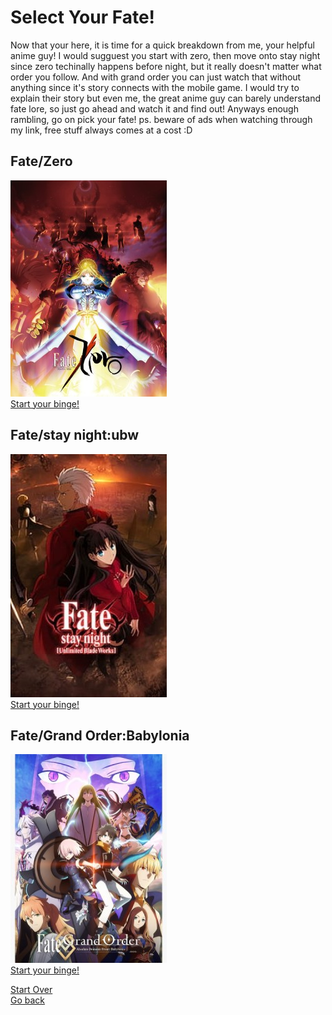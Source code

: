 # Select Your Fate!
Now that your here, it is time for a quick breakdown from me, your helpful anime guy! I would sugguest you start with zero, then move onto stay night since zero techinally happens before night, but it really doesn't matter what order you follow. And with grand order you can just watch that without anything since it's story connects with the mobile game. I would try to explain their story but even me, the great anime guy can barely understand fate lore, so just go ahead and watch it and find out! Anyways enough rambling, go on pick your fate! ps. beware of ads when watching through my link, free stuff always comes at a cost :D
## Fate/Zero
<img src="fate-zero.jpg"> <br>
[Start your binge!](https://animekisa.tv/fate-zero)

## Fate/stay night:ubw
<img src="fate-stay-night.jpg"> <br>
[Start your binge!](https://animekisa.tv/fate-stay-night-unlimited-blade-works)

## Fate/Grand Order:Babylonia
<img src="fate-grand-order.jpg"> <br>
[Start your binge!](https://animekisa.tv/fate-grand-order-zettai-majuu-sensen-babylonia)

[Start Over](../../README.md) <br>
[Go back](../fantasy.md)

